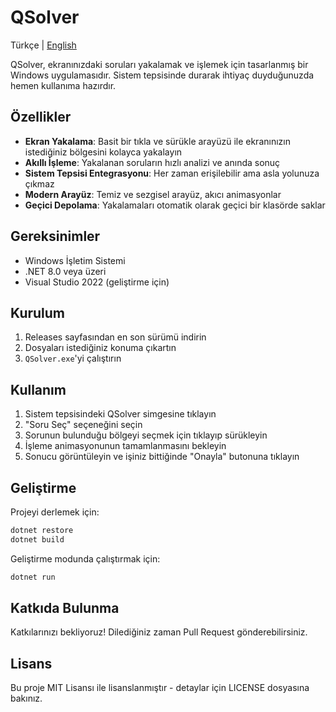 # QSolver

Türkçe | [English](README.md)

QSolver, ekranınızdaki soruları yakalamak ve işlemek için tasarlanmış bir Windows uygulamasıdır. Sistem tepsisinde durarak ihtiyaç duyduğunuzda hemen kullanıma hazırdır.

## Özellikler

- **Ekran Yakalama**: Basit bir tıkla ve sürükle arayüzü ile ekranınızın istediğiniz bölgesini kolayca yakalayın
- **Akıllı İşleme**: Yakalanan soruların hızlı analizi ve anında sonuç
- **Sistem Tepsisi Entegrasyonu**: Her zaman erişilebilir ama asla yolunuza çıkmaz
- **Modern Arayüz**: Temiz ve sezgisel arayüz, akıcı animasyonlar
- **Geçici Depolama**: Yakalamaları otomatik olarak geçici bir klasörde saklar

## Gereksinimler

- Windows İşletim Sistemi
- .NET 8.0 veya üzeri
- Visual Studio 2022 (geliştirme için)

## Kurulum

1. Releases sayfasından en son sürümü indirin
2. Dosyaları istediğiniz konuma çıkartın
3. `QSolver.exe`'yi çalıştırın

## Kullanım

1. Sistem tepsisindeki QSolver simgesine tıklayın
2. "Soru Seç" seçeneğini seçin
3. Sorunun bulunduğu bölgeyi seçmek için tıklayıp sürükleyin
4. İşleme animasyonunun tamamlanmasını bekleyin
5. Sonucu görüntüleyin ve işiniz bittiğinde "Onayla" butonuna tıklayın

## Geliştirme

Projeyi derlemek için:

```bash
dotnet restore
dotnet build
```

Geliştirme modunda çalıştırmak için:

```bash
dotnet run
```

## Katkıda Bulunma

Katkılarınızı bekliyoruz! Dilediğiniz zaman Pull Request gönderebilirsiniz.

## Lisans

Bu proje MIT Lisansı ile lisanslanmıştır - detaylar için LICENSE dosyasına bakınız.
